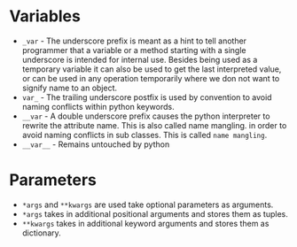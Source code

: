 # Variables
* `_var` - The underscore prefix is meant as a hint to tell another programmer that a variable
or a method starting with a single underscore is intended for internal use. Besides being used
as a temporary variable it can also be used to get the last interpreted value, or
can be used in any operation temporarily where we don not want to signify name to an object.
* `var_` - The trailing underscore postfix is used by convention to avoid naming conflicts within
python keywords.
* `__var` - A double underscore prefix causes the python interpreter to rewrite the attribute name.
This is also called name mangling.
in order to avoid naming conflicts in sub classes. This is called `name mangling`.
* `__var__` - Remains untouched by python

# Parameters
* `*args` and `**kwargs` are used take optional parameters as arguments.
* `*args` takes in additional positional arguments and stores them as tuples.
* `**kwargs` takes in additional keyword arguments and stores them as dictionary.
